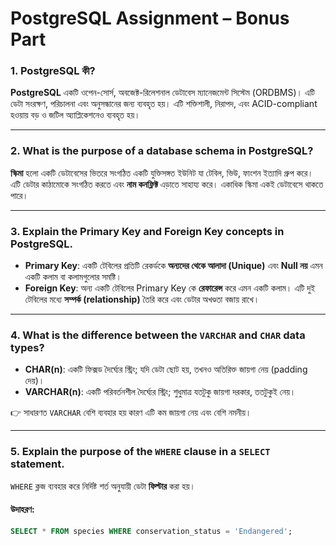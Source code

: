 # PostgreSQL Assignment – Bonus Part

### 1. **PostgreSQL কী?**

**PostgreSQL** একটি ওপেন-সোর্স, অবজেক্ট-রিলেশনাল ডেটাবেস ম্যানেজমেন্ট সিস্টেম (ORDBMS)। এটি ডেটা সংরক্ষণ, পরিচালনা এবং অনুসন্ধানের জন্য ব্যবহৃত হয়। এটি শক্তিশালী, নিরাপদ, এবং ACID-compliant হওয়ায় বড় ও জটিল অ্যাপ্লিকেশনেও ব্যবহৃত হয়।

---

### 2. **What is the purpose of a database schema in PostgreSQL?**

**স্কিমা** হলো একটি ডেটাবেসের ভিতরে সংগঠিত একটি যুক্তিসঙ্গত ইউনিট যা টেবিল, ভিউ, ফাংশন ইত্যাদি গ্রুপ করে। এটি ডেটার কাঠামোকে সংগঠিত করতে এবং **নাম কনফ্লিক্ট** এড়াতে সাহায্য করে। একাধিক স্কিমা একই ডেটাবেসে থাকতে পারে।

---

### 3. **Explain the Primary Key and Foreign Key concepts in PostgreSQL.**

- **Primary Key**: একটি টেবিলের প্রতিটি রেকর্ডকে **অন্যদের থেকে আলাদা (Unique)** এবং **Null নয়** এমন একটি কলাম বা কলামগুলোর সমষ্টি।
- **Foreign Key**: অন্য একটি টেবিলের Primary Key কে **রেফারেন্স** করে এমন একটি কলাম। এটি দুই টেবিলের মধ্যে **সম্পর্ক (relationship)** তৈরি করে এবং ডেটার অখণ্ডতা বজায় রাখে।

---

### 4. **What is the difference between the `VARCHAR` and `CHAR` data types?**

- **CHAR(n)**: একটি ফিক্সড দৈর্ঘ্যের স্ট্রিং; যদি ডেটা ছোট হয়, তখনও অতিরিক্ত জায়গা নেয় (padding দেয়)।
- **VARCHAR(n)**: একটি পরিবর্তনশীল দৈর্ঘ্যের স্ট্রিং; শুধুমাত্র যতটুকু জায়গা দরকার, ততটুকুই নেয়।

👉 সাধারণত `VARCHAR` বেশি ব্যবহার হয় কারণ এটি কম জায়গা নেয় এবং বেশি নমনীয়।

---

### 5. **Explain the purpose of the `WHERE` clause in a `SELECT` statement.**

`WHERE` ক্লজ ব্যবহার করে নির্দিষ্ট শর্ত অনুযায়ী ডেটা **ফিল্টার** করা হয়।

#### উদাহরণ:

```sql
SELECT * FROM species WHERE conservation_status = 'Endangered';
